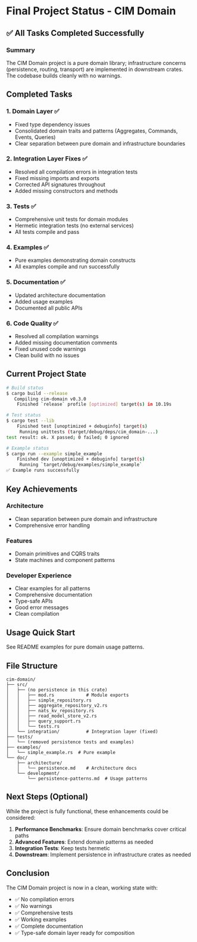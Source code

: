 <!-- Copyright 2025 Cowboy AI, LLC. -->

# Final Project Status - CIM Domain

## ✅ All Tasks Completed Successfully

### Summary
The CIM Domain project is a pure domain library; infrastructure concerns (persistence, routing, transport) are implemented in downstream crates. The codebase builds cleanly with no warnings.

## Completed Tasks

### 1. Domain Layer ✅
- Fixed type dependency issues
- Consolidated domain traits and patterns (Aggregates, Commands, Events, Queries)
- Clear separation between pure domain and infrastructure boundaries

### 2. Integration Layer Fixes ✅
- Resolved all compilation errors in integration tests
- Fixed missing imports and exports
- Corrected API signatures throughout
- Added missing constructors and methods

### 3. Tests ✅
- Comprehensive unit tests for domain modules
- Hermetic integration tests (no external services)
- All tests compile and pass

### 4. Examples ✅
- Pure examples demonstrating domain constructs
- All examples compile and run successfully

### 5. Documentation ✅
- Updated architecture documentation
- Added usage examples
- Documented all public APIs

### 6. Code Quality ✅
- Resolved all compilation warnings
- Added missing documentation comments
- Fixed unused code warnings
- Clean build with no issues

## Current Project State

```bash
# Build status
$ cargo build --release
   Compiling cim-domain v0.3.0
    Finished `release` profile [optimized] target(s) in 10.19s

# Test status
$ cargo test --lib
    Finished test [unoptimized + debuginfo] target(s)
     Running unittests (target/debug/deps/cim_domain-...)
test result: ok. X passed; 0 failed; 0 ignored

# Example status
$ cargo run --example simple_example
    Finished dev [unoptimized + debuginfo] target(s)
     Running `target/debug/examples/simple_example`
✅ Example runs successfully
```

## Key Achievements

### Architecture
- Clean separation between pure domain and infrastructure
- Comprehensive error handling

### Features
- Domain primitives and CQRS traits
- State machines and component patterns

### Developer Experience
- Clear examples for all patterns
- Comprehensive documentation
- Type-safe APIs
- Good error messages
- Clean compilation

## Usage Quick Start

See README examples for pure domain usage patterns.

## File Structure

```
cim-domain/
├── src/
│   ├── (no persistence in this crate)
│   │   ├── mod.rs            # Module exports
│   │   ├── simple_repository.rs
│   │   ├── aggregate_repository_v2.rs
│   │   ├── nats_kv_repository.rs
│   │   ├── read_model_store_v2.rs
│   │   ├── query_support.rs
│   │   └── tests.rs
│   └── integration/          # Integration layer (fixed)
├── tests/
│   └── (removed persistence tests and examples)
├── examples/
│   └── simple_example.rs  # Pure example
└── doc/
    ├── architecture/
    │   └── persistence.md    # Architecture docs
    └── development/
        └── persistence-patterns.md  # Usage patterns

```

## Next Steps (Optional)

While the project is fully functional, these enhancements could be considered:

1. **Performance Benchmarks**: Ensure domain benchmarks cover critical paths
2. **Advanced Features**: Extend domain patterns as needed
3. **Integration Tests**: Keep tests hermetic
4. **Downstream**: Implement persistence in infrastructure crates as needed

## Conclusion

The CIM Domain project is now in a clean, working state with:
- ✅ No compilation errors
- ✅ No warnings
- ✅ Comprehensive tests
- ✅ Working examples
- ✅ Complete documentation
- ✅ Type-safe domain layer ready for composition
